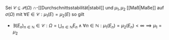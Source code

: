 Sei $\mathcal{C} \subseteq \mathcal{P}(\Omega)$ $\cap$-[[Durchschnittsstabilität|stabil]] und $\mu_1, \mu_2$ [[Maß|Maße]] auf $\sigma(\Omega)$ mit $\forall E \in \mathcal{C} : \mu_1(E) = \mu_2(E)$ so gilt
- $\exists (E_n)_{n \in \mathbb{N}} \in \mathcal{C} : \Omega = \bigcup_{n \in \mathbb{N}} E_n \land \forall n \in \mathbb{N} : \mu_1(E_n) = \mu_2(E_n) \lt \infty \implies \mu_1 = \mu_2$